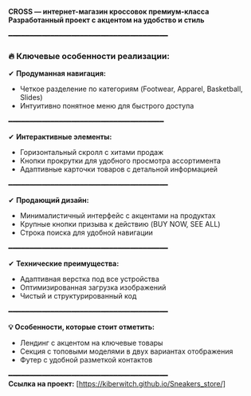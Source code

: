 **CROSS — интернет-магазин кроссовок премиум-класса**  
**Разработанный проект с акцентом на удобство и стиль**  

━━━━━━━━━━━━━━━━━━━━━━━━━━━━━━━━━━━━━━  

### 🔥 **Ключевые особенности реализации:**  

✔ **Продуманная навигация:**  
- Четкое разделение по категориям (Footwear, Apparel, Basketball, Slides)  
- Интуитивно понятное меню для быстрого доступа  

━━━━━━━━━━━━━━━━━━━━━━━━━━━━━━━━━━━━━  

✔ **Интерактивные элементы:**  
- Горизонтальный скролл с хитами продаж  
- Кнопки прокрутки для удобного просмотра ассортимента  
- Адаптивные карточки товаров с детальной информацией  

━━━━━━━━━━━━━━━━━━━━━━━━━━━━━━━━━━━━━━  

✔ **Продающий дизайн:**  
- Минималистичный интерфейс с акцентами на продуктах  
- Крупные кнопки призыва к действию (BUY NOW, SEE ALL)  
- Строка поиска для удобной навигации  

━━━━━━━━━━━━━━━━━━━━━━━━━━━━━━━━━━━━━━  

✔ **Технические преимущества:**  
- Адаптивная верстка под все устройства  
- Оптимизированная загрузка изображений  
- Чистый и структурированный код  

━━━━━━━━━━━━━━━━━━━━━━━━━━━━━━━━━━━━━━  

**💡 Особенности, которые стоит отметить:**  
- Лендинг с акцентом на ключевые товары  
- Секция с топовыми моделями в двух вариантах отображения  
- Футер с удобной разметкой контактов  

━━━━━━━━━━━━━━━━━━━━━━━━━━━━━━━━━━━━━━  
**Ссылка на проект:** [https://kiberwitch.github.io/Sneakers_store/]  
